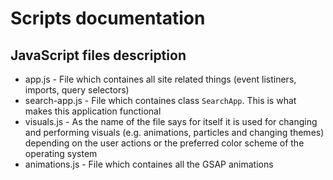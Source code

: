 # Scripts documentation

## JavaScript files description

- app.js - File which containes all site related things (event listiners, imports, query selectors)
- search-app.js - File which containes class `SearchApp`. This is what makes this application functional
- visuals.js - As the name of the file says for itself it is used for changing and performing visuals (e.g. animations, particles and changing themes) depending on the user actions or the preferred color scheme of the operating system
- animations.js - File which containes all the GSAP animations
